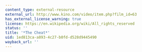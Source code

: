 ```yaml
---
content_type: external-resource
external_url: http://www.kino.com/video/item.php?film_id=63
has_external_license_warning: true
license: https://en.wikipedia.org/wiki/All_rights_reserved
status: ''
title: '*The Cheat*'
uid: 1ed813ca-a893-4c27-b0fd-d528d9445490
wayback_url: ''
---
```

